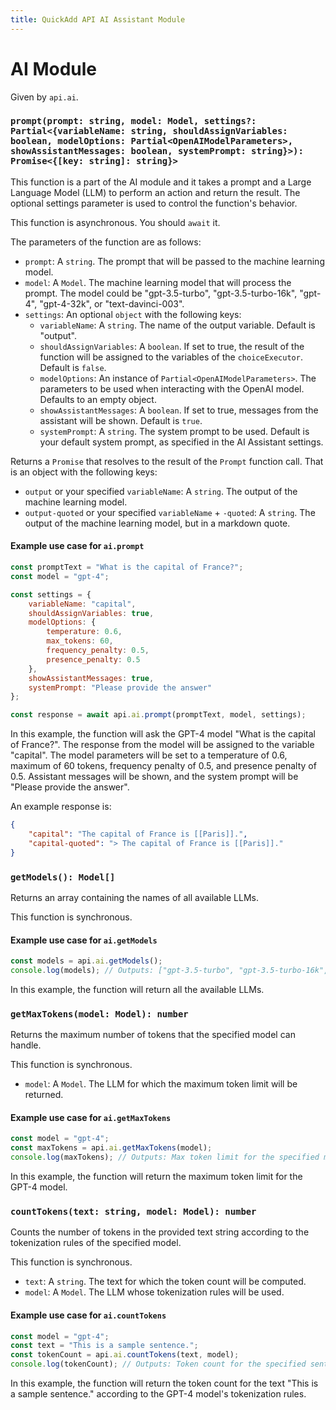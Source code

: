 ```yaml
---
title: QuickAdd API AI Assistant Module
---
```

# AI Module
Given by `api.ai`.

### `prompt(prompt: string, model: Model, settings?: Partial<{variableName: string, shouldAssignVariables: boolean, modelOptions: Partial<OpenAIModelParameters>, showAssistantMessages: boolean, systemPrompt: string}>): Promise<{[key: string]: string}>`

This function is a part of the AI module and it takes a prompt and a Large Language Model (LLM) to perform an action and return the result. The optional settings parameter is used to control the function's behavior. 

This function is asynchronous. You should `await` it.

The parameters of the function are as follows:

- `prompt`: A `string`. The prompt that will be passed to the machine learning model.
- `model`: A `Model`. The machine learning model that will process the prompt. The model could be "gpt-3.5-turbo", "gpt-3.5-turbo-16k", "gpt-4", "gpt-4-32k", or "text-davinci-003".
- `settings`: An optional `object` with the following keys:
    - `variableName`: A `string`. The name of the output variable. Default is "output".
    - `shouldAssignVariables`: A `boolean`. If set to true, the result of the function will be assigned to the variables of the `choiceExecutor`. Default is `false`.
    - `modelOptions`: An instance of `Partial<OpenAIModelParameters>`. The parameters to be used when interacting with the OpenAI model. Defaults to an empty object.
    - `showAssistantMessages`: A `boolean`. If set to true, messages from the assistant will be shown. Default is `true`.
    - `systemPrompt`: A `string`. The system prompt to be used. Default is your default system prompt, as specified in the AI Assistant settings.

Returns a `Promise` that resolves to the result of the `Prompt` function call. That is an object with the following keys:
- `output` or your specified `variableName`: A `string`. The output of the machine learning model. 
- `output-quoted` or your specified `variableName` + `-quoted`: A `string`. The output of the machine learning model, but in a markdown quote.

#### Example use case for `ai.prompt`

```js
const promptText = "What is the capital of France?";
const model = "gpt-4";

const settings = {
    variableName: "capital",
    shouldAssignVariables: true,
    modelOptions: {
        temperature: 0.6,
        max_tokens: 60,
        frequency_penalty: 0.5,
        presence_penalty: 0.5
    },
    showAssistantMessages: true,
    systemPrompt: "Please provide the answer"
};

const response = await api.ai.prompt(promptText, model, settings);
```

In this example, the function will ask the GPT-4 model "What is the capital of France?". The response from the model will be assigned to the variable "capital". The model parameters will be set to a temperature of 0.6, maximum of 60 tokens, frequency penalty of 0.5, and presence penalty of 0.5. Assistant messages will be shown, and the system prompt will be "Please provide the answer".

An example response is:

```json
{
    "capital": "The capital of France is [[Paris]].",
    "capital-quoted": "> The capital of France is [[Paris]]."
}
```

### `getModels(): Model[]`

Returns an array containing the names of all available LLMs. 

This function is synchronous.

#### Example use case for `ai.getModels`

```js
const models = api.ai.getModels();
console.log(models); // Outputs: ["gpt-3.5-turbo", "gpt-3.5-turbo-16k", "gpt-4", "gpt-4-32k", "text-davinci-003"]
```

In this example, the function will return all the available LLMs.

### `getMaxTokens(model: Model): number`

Returns the maximum number of tokens that the specified model can handle.

This function is synchronous.

- `model`: A `Model`. The LLM for which the maximum token limit will be returned.

#### Example use case for `ai.getMaxTokens`

```js
const model = "gpt-4";
const maxTokens = api.ai.getMaxTokens(model);
console.log(maxTokens); // Outputs: Max token limit for the specified model
```

In this example, the function will return the maximum token limit for the GPT-4 model.

### `countTokens(text: string, model: Model): number`

Counts the number of tokens in the provided text string according to the tokenization rules of the specified model.

This function is synchronous.

- `text`: A `string`. The text for which the token count will be computed.
- `model`: A `Model`. The LLM whose tokenization rules will be used.

#### Example use case for `ai.countTokens`

```js
const model = "gpt-4";
const text = "This is a sample sentence.";
const tokenCount = api.ai.countTokens(text, model);
console.log(tokenCount); // Outputs: Token count for the specified sentence
```

In this example, the function will return the token count for the text "This is a sample sentence." according to the GPT-4 model's tokenization rules.

